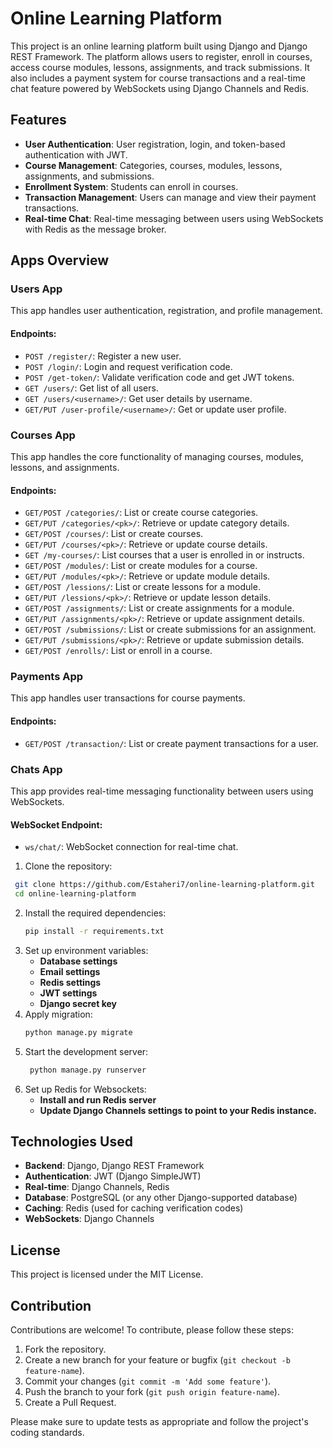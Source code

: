 # Online Learning Platform

This project is an online learning platform built using Django and Django REST Framework. The platform allows users to register, enroll in courses, access course modules, lessons, assignments, and track submissions. It also includes a payment system for course transactions and a real-time chat feature powered by WebSockets using Django Channels and Redis.

## Features

- **User Authentication**: User registration, login, and token-based authentication with JWT.
- **Course Management**: Categories, courses, modules, lessons, assignments, and submissions.
- **Enrollment System**: Students can enroll in courses.
- **Transaction Management**: Users can manage and view their payment transactions.
- **Real-time Chat**: Real-time messaging between users using WebSockets with Redis as the message broker.

## Apps Overview

### Users App

This app handles user authentication, registration, and profile management.

#### Endpoints:
- `POST /register/`: Register a new user.
- `POST /login/`: Login and request verification code.
- `POST /get-token/`: Validate verification code and get JWT tokens.
- `GET /users/`: Get list of all users.
- `GET /users/<username>/`: Get user details by username.
- `GET/PUT /user-profile/<username>/`: Get or update user profile.

### Courses App

This app handles the core functionality of managing courses, modules, lessons, and assignments.

#### Endpoints:
- `GET/POST /categories/`: List or create course categories.
- `GET/PUT /categories/<pk>/`: Retrieve or update category details.
- `GET/POST /courses/`: List or create courses.
- `GET/PUT /courses/<pk>/`: Retrieve or update course details.
- `GET /my-courses/`: List courses that a user is enrolled in or instructs.
- `GET/POST /modules/`: List or create modules for a course.
- `GET/PUT /modules/<pk>/`: Retrieve or update module details.
- `GET/POST /lessions/`: List or create lessons for a module.
- `GET/PUT /lessions/<pk>/`: Retrieve or update lesson details.
- `GET/POST /assignments/`: List or create assignments for a module.
- `GET/PUT /assignments/<pk>/`: Retrieve or update assignment details.
- `GET/POST /submissions/`: List or create submissions for an assignment.
- `GET/PUT /submissions/<pk>/`: Retrieve or update submission details.
- `GET/POST /enrolls/`: List or enroll in a course.

### Payments App

This app handles user transactions for course payments.

#### Endpoints:
- `GET/POST /transaction/`: List or create payment transactions for a user.

### Chats App

This app provides real-time messaging functionality between users using WebSockets.

#### WebSocket Endpoint:
- `ws/chat/`: WebSocket connection for real-time chat.

1. Clone the repository:
  ```bash
   git clone https://github.com/Estaheri7/online-learning-platform.git
   cd online-learning-platform
  ```
2. Install the required dependencies:
   ```bash
   pip install -r requirements.txt
   ```
3. Set up environment variables:
    - **Database settings**
    - **Email settings**
    - **Redis settings**
    - **JWT settings**
    - **Django secret key**
4. Apply migration:
   ```bash
   python manage.py migrate
   ```
5. Start the development server:
   ```bash
    python manage.py runserver
   ```
6. Set up Redis for Websockets:
   - **Install and run Redis server**
   - **Update Django Channels settings to point to your Redis instance.**

## Technologies Used

- **Backend**: Django, Django REST Framework
- **Authentication**: JWT (Django SimpleJWT)
- **Real-time**: Django Channels, Redis
- **Database**: PostgreSQL (or any other Django-supported database)
- **Caching**: Redis (used for caching verification codes)
- **WebSockets**: Django Channels


## License

This project is licensed under the MIT License.

## Contribution

Contributions are welcome! To contribute, please follow these steps:

1. Fork the repository.
2. Create a new branch for your feature or bugfix (`git checkout -b feature-name`).
3. Commit your changes (`git commit -m 'Add some feature'`).
4. Push the branch to your fork (`git push origin feature-name`).
5. Create a Pull Request.

Please make sure to update tests as appropriate and follow the project's coding standards.
